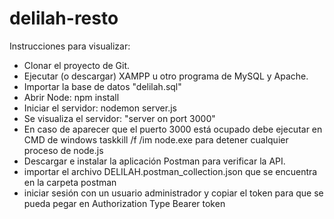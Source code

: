 # delilah-resto

Instrucciones para visualizar:

- Clonar el proyecto de Git.
- Ejecutar (o descargar) XAMPP u otro programa de MySQL y Apache.
- Importar la base de datos "delilah.sql"
- Abrir Node: npm install
- Iniciar el servidor: nodemon server.js
- Se visualiza el servidor: "server on port 3000"
- En caso de aparecer que el puerto 3000 está ocupado debe ejecutar en CMD de windows taskkill /f /im node.exe  para detener cualquier proceso de node.js
- Descargar e instalar la aplicación Postman para verificar la API.
- importar el archivo DELILAH.postman_collection.json que se encuentra en la carpeta postman 
- iniciar sesión con un usuario administrador y copiar el token para que se pueda pegar en Authorization Type Bearer token

